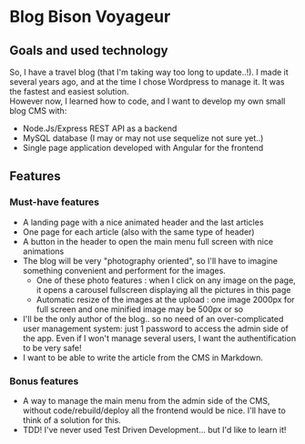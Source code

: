 # Blog Bison Voyageur

## Goals and used technology
So, I have a travel blog (that I'm taking way too long to update..!). I made it several years ago, and at the time I chose Wordpress to manage it. It was the fastest and easiest solution.  
However now, I learned how to code, and I want to develop my own small blog CMS with:
- Node.Js/Express REST API as a backend
- MySQL database (I may or may not use sequelize not sure yet..)
- Single page application developed with Angular for the frontend

## Features
### Must-have features
- A landing page with a nice animated header and the last articles
- One page for each article (also with the same type of header)
- A button in the header to open the main menu full screen with nice animations
- The blog will be very "photography oriented", so I'll have to imagine something convenient and performent for the images.
  - One of these photo features : when I click on any image on the page, it opens a carousel fullscreen displaying all the pictures in this page
  - Automatic resize of the images at the upload : one image 2000px for full screen and one minified image may be 500px or so
- I'll be the only author of the blog.. so no need of an over-complicated user management system: just 1 password to access the admin side of the app. Even if I won't manage several users, I want the authentification to be very safe!
- I want to be able to write the article from the CMS in Markdown.
### Bonus features
- A way to manage the main menu from the admin side of the CMS, without code/rebuild/deploy all the frontend would be nice. I'll have to think of a solution for this.
- TDD! I've never used Test Driven Development... but I'd like to learn it!
